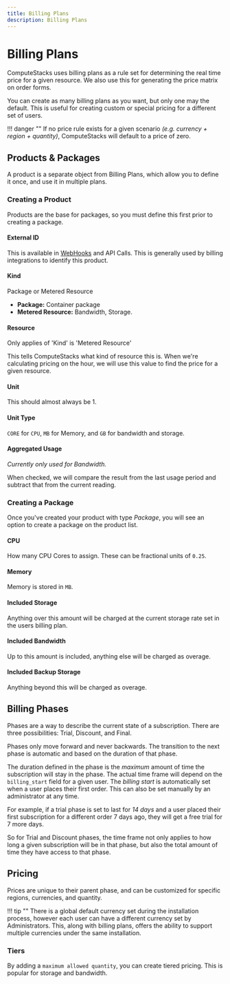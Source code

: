 ```yaml
---
title: Billing Plans
description: Billing Plans
---
```

# Billing Plans
ComputeStacks uses billing plans as a rule set for determining the real time price for a given resource. We also use this for generating the price matrix on order forms. 

You can create as many billing plans as you want, but only one may the default. This is useful for creating custom or special pricing for a different set of users.

!!! danger ""
    If no price rule exists for a given scenario _(e.g. currency + region + quantity)_, ComputeStacks will default to a price of zero.

## Products & Packages

A product is a separate object from Billing Plans, which allow you to define it once, and use it in multiple plans. 

### Creating a Product

Products are the base for packages, so you must define this first prior to creating a package.

#### External ID
This is available in [WebHooks](../integrations/webhooks.md) and API Calls. This is generally used by billing integrations to identify this product.

#### Kind
Package or Metered Resource

* **Package:** Container package
* **Metered Resource:** Bandwidth, Storage.

#### Resource
Only applies of 'Kind' is 'Metered Resource'

This tells ComputeStacks what kind of resource this is. When we're calculating pricing on the hour, we will use this value to find the price for a given resource.

#### Unit
This should almost always be 1.

#### Unit Type
`CORE` for `CPU`, `MB` for Memory, and `GB` for bandwidth and storage.

#### Aggregated Usage
_Currently only used for Bandwidth._

When checked, we will compare the result from the last usage period and subtract that from the current reading.

### Creating a Package

Once you've created your product with type _Package_, you will see an option to create a package on the product list.

#### CPU
How many CPU Cores to assign. These can be fractional units of `0.25`.

#### Memory
Memory is stored in `MB`.

#### Included Storage
Anything over this amount will be charged at the current storage rate set in the users billing plan.

#### Included Bandwidth
Up to this amount is included, anything else will be charged as overage.

#### Included Backup Storage
Anything beyond this will be charged as overage.

## Billing Phases

Phases are a way to describe the current state of a subscription. There are three possibilities: Trial, Discount, and Final. 

Phases only move forward and never backwards. The transition to the next phase is automatic and based on the duration of that phase.

The duration defined in the phase is the *maximum* amount of time the subscription will stay in the phase. The actual time frame will depend on the `billing_start` field for a given user. The *billing start* is automatically set when a user places their first order. This can also be set manually by an administrator at any time.

For example, if a trial phase is set to last for *14 days* and a user placed their first subscription for a different order 7 days ago, they will get a free trial for 7 more days.

So for Trial and Discount phases, the time frame not only applies to how long a given subscription will be in that phase, but also the total amount of time they have access to that phase.

## Pricing

Prices are unique to their parent phase, and can be customized for specific regions, currencies, and quantity. 

!!! tip ""
    There is a global default currency set during the installation process, however each user can have a different currency set by Administrators. This, along with billing plans, offers the ability to support multiple currencies under the same installation.

### Tiers

By adding a `maximum allowed quantity`, you can create tiered pricing. This is popular for storage and bandwidth.